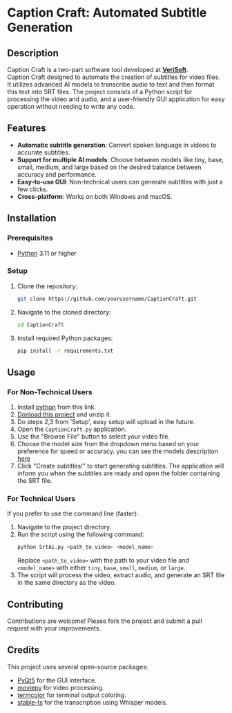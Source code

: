 # Caption Craft: Automated Subtitle Generation

## Description
Caption Craft is a two-part software tool developed at [**VeriSoft**](https://verisoft.co.il/). <br />
Caption Craft designed to automate the creation of subtitles for video files. It utilizes advanced AI models to transcribe audio to text and then format this text into SRT files. The project consists of a Python script for processing the video and audio, and a user-friendly GUI application for easy operation without needing to write any code.

## Features
- **Automatic subtitle generation**: Convert spoken language in videos to accurate subtitles.
- **Support for multiple AI models**: Choose between models like tiny, base, small, medium, and large based on the desired balance between accuracy and performance.
- **Easy-to-use GUI**: Non-technical users can generate subtitles with just a few clicks.
- **Cross-platform**: Works on both Windows and macOS.

## Installation

### Prerequisites
- [Python] 3.11 or higher

### Setup
1. Clone the repository:
   ```bash
   git clone https://github.com/yourusername/CaptionCraft.git
   ```
2. Navigate to the cloned directory:
   ```bash
   cd CaptionCraft
   ```
3. Install required Python packages:
   ```bash
   pip install -r requirements.txt
   ```

## Usage

### For Non-Technical Users
1. Install [python] from this link.
2. [Donload this project](https://github.com/RoyAlfi/CaptionCraft/archive/refs/heads/main.zip) and unzip it.
3. Do steps 2,3 from 'Setup', easy setup will upload in the future.
4. Open the `CaptionCraft.py` application.
5. Use the "Browse File" button to select your video file.
6. Choose the model size from the dropdown menu based on your preference for speed or accuracy.
you can see the models description [here](https://github.com/openai/whisper/blob/main/model-card.md)
7. Click "Create subtitles!" to start generating subtitles. The application will inform you when the subtitles are ready and open the folder containing the SRT file.

### For Technical Users
If you prefer to use the command line (faster):
1. Navigate to the project directory.
2. Run the script using the following command:
   ```bash
   python SrtAi.py <path_to_video> <model_name>
   ```
   Replace `<path_to_video>` with the path to your video file and `<model_name>` with either `tiny`, `base`, `small`, `medium`, or `large`.
3. The script will process the video, extract audio, and generate an SRT file in the same directory as the video.

## Contributing
Contributions are welcome! Please fork the project and submit a pull request with your improvements.


## Credits
This project uses several open-source packages:
- [PyQt5] for the GUI interface.
- [moviepy] for video processing.
- [termcolor] for terminal output coloring.
- [stable-ts] for the transcription using Whisper models.

[//]: #
[Python]: <https://www.python.org/downloads/>
[PyQt5]:<https://pypi.org/project/PyQt5/>
[moviepy]:<https://pypi.org/project/moviepy/>
[termcolor]:<https://pypi.org/project/termcolor/>
[stable-ts]: <https://pypi.org/project/stable-ts/1.4.0/>
